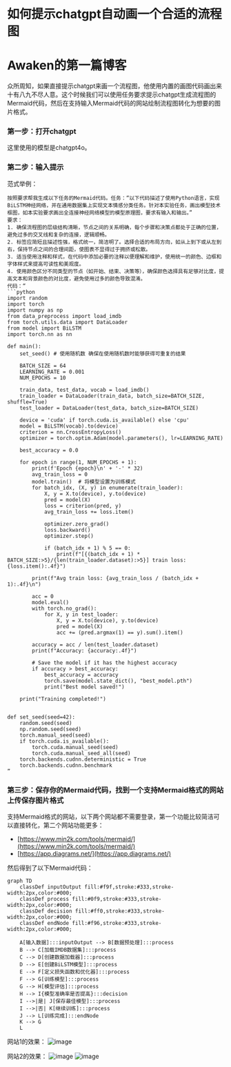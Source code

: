 # 如何提示chatgpt自动画一个合适的流程图
# Awaken的第一篇博客

众所周知，如果直接提示chatgpt来画一个流程图，他使用内置的画图代码画出来十有八九不尽人意。这个时候我们可以使用任务要求提示chatgpt生成流程图的Mermaid代码，然后在支持输入Mermaid代码的网站绘制流程图转化为想要的图片格式。

### 第一步：打开chatgpt
这里使用的模型是chatgpt4o。

### 第二步：输入提示
范式举例：
```
按照要求帮我生成以下任务的Mermaid代码。任务：“以下代码描述了使用Python语言，实现BiLSTM神经网络，并在通用数据集上实现文本情感分类任务。针对本实验任务，画出模型技术框图，如本实验要求画出全连接神经网络模型的模型原理图，要求有输入和输出。” 
要求：
1. 确保流程图的层级结构清晰，节点之间的关系明确，每个步骤和决策点都处于正确的位置，避免过多的交叉线和复杂的连接，逻辑顺畅。
2. 标签应简短且描述性强，格式统一，简洁明了。选择合适的布局方向，如从上到下或从左到右，保持节点之间的合理间距，使图表不显得过于拥挤或松散。
3. 适当使用注释和样式，在代码中添加必要的注释以便理解和维护，使用统一的颜色、边框和字体样式来提高可读性和美观度。
4. 使用颜色区分不同类型的节点（如开始、结束、决策等），确保颜色选择具有足够对比度，提高文本和背景颜色的对比度，避免使用过多的颜色导致混淆。
代码：“
```python
import random
import torch
import numpy as np
from data_preprocess import load_imdb
from torch.utils.data import DataLoader
from model import BiLSTM
import torch.nn as nn

def main():
    set_seed() # 使用随机数 确保在使用随机数时能够获得可重复的结果

    BATCH_SIZE = 64
    LEARNING_RATE = 0.001
    NUM_EPOCHS = 10

    train_data, test_data, vocab = load_imdb()
    train_loader = DataLoader(train_data, batch_size=BATCH_SIZE, shuffle=True)
    test_loader = DataLoader(test_data, batch_size=BATCH_SIZE)

    device = 'cuda' if torch.cuda.is_available() else 'cpu'
    model = BiLSTM(vocab).to(device)
    criterion = nn.CrossEntropyLoss()
    optimizer = torch.optim.Adam(model.parameters(), lr=LEARNING_RATE)

    best_accuracy = 0.0

    for epoch in range(1, NUM_EPOCHS + 1):
        print(f'Epoch {epoch}\n' + '-' * 32)
        avg_train_loss = 0
        model.train()  # 将模型设置为训练模式
        for batch_idx, (X, y) in enumerate(train_loader):
            X, y = X.to(device), y.to(device)
            pred = model(X)
            loss = criterion(pred, y)
            avg_train_loss += loss.item()

            optimizer.zero_grad()
            loss.backward()
            optimizer.step()

            if (batch_idx + 1) % 5 == 0:
                print(f"[{(batch_idx + 1) * BATCH_SIZE:>5}/{len(train_loader.dataset):>5}] train loss: {loss.item():.4f}")

        print(f"Avg train loss: {avg_train_loss / (batch_idx + 1):.4f}\n")

        acc = 0
        model.eval()
        with torch.no_grad():
            for X, y in test_loader:
                X, y = X.to(device), y.to(device)
                pred = model(X)
                acc += (pred.argmax(1) == y).sum().item()

        accuracy = acc / len(test_loader.dataset)
        print(f"Accuracy: {accuracy:.4f}")

        # Save the model if it has the highest accuracy
        if accuracy > best_accuracy:
            best_accuracy = accuracy
            torch.save(model.state_dict(), "best_model.pth")
            print("Best model saved!")

    print("Training completed!")


def set_seed(seed=42):
    random.seed(seed)
    np.random.seed(seed)
    torch.manual_seed(seed)
    if torch.cuda.is_available():
        torch.cuda.manual_seed(seed)
        torch.cuda.manual_seed_all(seed)
    torch.backends.cudnn.deterministic = True
    torch.backends.cudnn.benchmark
”
```

### 第三步：保存你的Mermaid代码，找到一个支持Mermaid格式的网站上传保存图片格式
支持Mermaid格式的网站，以下两个网站都不需要登录，第一个功能比较简洁可以直接转化，第二个网站功能更多：
- [https://www.min2k.com/tools/mermaid/](https://www.min2k.com/tools/mermaid/)
- [https://app.diagrams.net/](https://app.diagrams.net/)

然后得到了以下Mermaid代码：
```
graph TD
    classDef inputOutput fill:#f9f,stroke:#333,stroke-width:2px,color:#000;
    classDef process fill:#0f9,stroke:#333,stroke-width:2px,color:#000;
    classDef decision fill:#ff0,stroke:#333,stroke-width:2px,color:#000;
    classDef endNode fill:#f96,stroke:#333,stroke-width:2px,color:#000;
    
    A[输入数据]:::inputOutput --> B[数据预处理]:::process
    B --> C[加载IMDB数据集]:::process
    C --> D[创建数据加载器]:::process
    D --> E[创建BiLSTM模型]:::process
    E --> F[定义损失函数和优化器]:::process
    F --> G[训练模型]:::process
    G --> H[模型评估]:::process
    H --> I{模型准确率是否提高}:::decision
    I -->|是| J[保存最佳模型]:::process
    I -->|否| K[继续训练]:::process
    J --> L[训练完成]:::endNode
    K --> G
    L
```

网站1的效果：
![image](https://github.com/freesnowmountain/-chatgpt-/assets/102673901/3ca5a6a3-333b-43e5-a609-8020557eeaae)

网站2的效果：
![image](https://github.com/freesnowmountain/-chatgpt-/assets/102673901/680d3de3-a553-4c6b-ba93-bdb860ea3bdf)
![image](https://github.com/freesnowmountain/-chatgpt-/assets/102673901/a2ac3ac8-9eab-4490-87de-7ee19c3df9b0)



